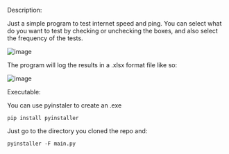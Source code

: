 Description:

Just a simple program to test internet speed and ping. You can select what do you want to test by checking or unchecking the boxes, and also select the frequency of the tests.

![image](https://user-images.githubusercontent.com/59294163/126248451-b9425d37-3eea-4542-a120-1822cf4ef017.png)

The program will log the results in a .xlsx format file like so:

![image](https://user-images.githubusercontent.com/59294163/126248664-78a4a973-47a6-417e-adfb-5539b0ae696a.png)


Executable:

You can use pyinstaler to create an .exe

	pip install pyinstaller

Just go to the directory you cloned the repo and:

	pyinstaller -F main.py



